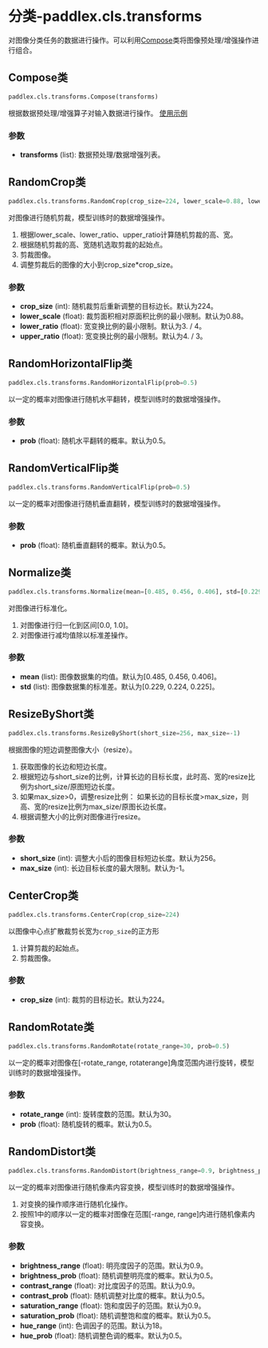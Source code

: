 # 分类-paddlex.cls.transforms

对图像分类任务的数据进行操作。可以利用[Compose](#compose)类将图像预处理/增强操作进行组合。

## Compose类
```python
paddlex.cls.transforms.Compose(transforms)
```

根据数据预处理/增强算子对输入数据进行操作。  [使用示例](https://github.com/PaddlePaddle/PaddleX/blob/develop/tutorials/train/classification/mobilenetv2.py#L13)

### 参数
* **transforms** (list): 数据预处理/数据增强列表。


## RandomCrop类
```python
paddlex.cls.transforms.RandomCrop(crop_size=224, lower_scale=0.88, lower_ratio=3. / 4, upper_ratio=4. / 3)
```

对图像进行随机剪裁，模型训练时的数据增强操作。
1. 根据lower_scale、lower_ratio、upper_ratio计算随机剪裁的高、宽。
2. 根据随机剪裁的高、宽随机选取剪裁的起始点。
3. 剪裁图像。
4. 调整剪裁后的图像的大小到crop_size*crop_size。

### 参数
* **crop_size** (int): 随机裁剪后重新调整的目标边长。默认为224。
* **lower_scale** (float): 裁剪面积相对原面积比例的最小限制。默认为0.88。
* **lower_ratio** (float): 宽变换比例的最小限制。默认为3. / 4。
* **upper_ratio** (float): 宽变换比例的最小限制。默认为4. / 3。

## RandomHorizontalFlip类
```python
paddlex.cls.transforms.RandomHorizontalFlip(prob=0.5)
```

以一定的概率对图像进行随机水平翻转，模型训练时的数据增强操作。

### 参数
* **prob** (float): 随机水平翻转的概率。默认为0.5。

## RandomVerticalFlip类
```python
paddlex.cls.transforms.RandomVerticalFlip(prob=0.5)
```

以一定的概率对图像进行随机垂直翻转，模型训练时的数据增强操作。

### 参数
* **prob** (float): 随机垂直翻转的概率。默认为0.5。

## Normalize类
```python
paddlex.cls.transforms.Normalize(mean=[0.485, 0.456, 0.406], std=[0.229, 0.224, 0.225])
```

对图像进行标准化。  
1. 对图像进行归一化到区间[0.0, 1.0]。  
2. 对图像进行减均值除以标准差操作。

### 参数
* **mean** (list): 图像数据集的均值。默认为[0.485, 0.456, 0.406]。
* **std** (list): 图像数据集的标准差。默认为[0.229, 0.224, 0.225]。

## ResizeByShort类
```python
paddlex.cls.transforms.ResizeByShort(short_size=256, max_size=-1)
```

根据图像的短边调整图像大小（resize）。  
1. 获取图像的长边和短边长度。  
2. 根据短边与short_size的比例，计算长边的目标长度，此时高、宽的resize比例为short_size/原图短边长度。  
3. 如果max_size>0，调整resize比例：
   如果长边的目标长度>max_size，则高、宽的resize比例为max_size/原图长边长度。
4. 根据调整大小的比例对图像进行resize。

### 参数
* **short_size** (int): 调整大小后的图像目标短边长度。默认为256。
* **max_size** (int): 长边目标长度的最大限制。默认为-1。

## CenterCrop类
```python
paddlex.cls.transforms.CenterCrop(crop_size=224)
```

以图像中心点扩散裁剪长宽为`crop_size`的正方形  
1. 计算剪裁的起始点。  
2. 剪裁图像。

### 参数
* **crop_size** (int): 裁剪的目标边长。默认为224。

## RandomRotate类
```python
paddlex.cls.transforms.RandomRotate(rotate_range=30, prob=0.5)
```

以一定的概率对图像在[-rotate_range, rotaterange]角度范围内进行旋转，模型训练时的数据增强操作。

### 参数
* **rotate_range** (int): 旋转度数的范围。默认为30。
* **prob** (float): 随机旋转的概率。默认为0.5。

## RandomDistort类
```python
paddlex.cls.transforms.RandomDistort(brightness_range=0.9, brightness_prob=0.5, contrast_range=0.9, contrast_prob=0.5, saturation_range=0.9, saturation_prob=0.5, hue_range=18, hue_prob=0.5)
```

以一定的概率对图像进行随机像素内容变换，模型训练时的数据增强操作。  
1. 对变换的操作顺序进行随机化操作。
2. 按照1中的顺序以一定的概率对图像在范围[-range, range]内进行随机像素内容变换。

### 参数
* **brightness_range** (float): 明亮度因子的范围。默认为0.9。
* **brightness_prob** (float): 随机调整明亮度的概率。默认为0.5。
* **contrast_range** (float): 对比度因子的范围。默认为0.9。
* **contrast_prob** (float): 随机调整对比度的概率。默认为0.5。
* **saturation_range** (float): 饱和度因子的范围。默认为0.9。
* **saturation_prob** (float): 随机调整饱和度的概率。默认为0.5。
* **hue_range** (int): 色调因子的范围。默认为18。
* **hue_prob** (float): 随机调整色调的概率。默认为0.5。
